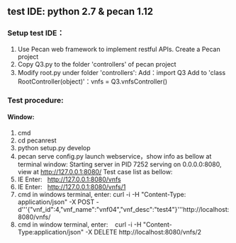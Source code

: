## test IDE: python 2.7 & pecan 1.12
### Setup test IDE：
1. Use Pecan web framework to implement restful APIs. Create a Pecan project
2. Copy Q3.py to the folder 'controllers' of pecan project
3. Modify root.py under folder 'controllers':
    Add：import Q3
Add to 'class RootController(object)'：vnfs = Q3.vnfsController()

### Test procedure:
#### Window:
1. cmd
2. cd pecanrest
3. python setup.py develop
4. pecan serve config.py
launch webservice，show info as bellow at terminal window:
Starting server in PID 7252
serving on 0.0.0.0:8080, view at http://127.0.0.1:8080/
Test case list as bellow:
1. IE Enter:   http://127.0.0.1:8080/vnfs
2. IE Enter:   http://127.0.0.1:8080/vnfs/1
3. cmd in windows terminal, enter:
curl -i -H "Content-Type: application/json" -X POST -d'''{"vnf_id":4,"vnf_name":"vnf04","vnf_desc":"test4"}'''http://localhost:8080/vnfs/
4. cmd in window terminal, enter:    curl -i -H "Content-Type:application/json" -X DELETE http://localhost:8080/vnfs/2

